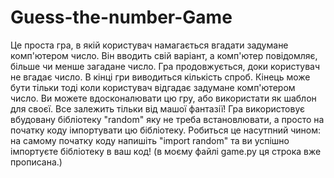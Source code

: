 # Guess-the-number-Game
Це проста гра, в якій користувач намагається вгадати задумане комп'ютером число. Він вводить свій варіант, а комп'ютер повідомляє, більше чи менше загадане число. Гра продовжується, доки користувач не вгадає число. В кінці гри виводиться кількість спроб. Кінець може бути тільки тоді коли користувач відгадає задумане комп'ютером число. Ви можете вдосконалювати цю гру, або використати як шаблон для своєї. Все залежить тільки від машої фантазії! Гра використовує вбудовану бібліотеку "random" яку не треба встановлювати, а просто на початку коду імпортувати цю бібліотеку. Робиться це насутпний чином: на самому початку коду напишіть "import random" та ви успішно імпортуєте бібліотеку в ваш код! (в моєму файлі game.py ця строка вже прописана.)
